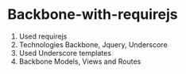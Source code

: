 # Backbone-with-requirejs

1) Used requirejs
2) Technologies Backbone, Jquery, Underscore
3) Used Underscore templates
4) Backbone Models, Views and Routes
